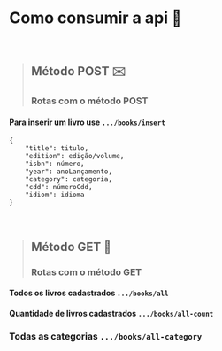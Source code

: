 # Como consumir a api 🤔

<br>

> ## Método POST ✉️
> ### Rotas com o método POST


#### Para inserir um livro use ```.../books/insert```
``` 
{
    "title": titulo,
    "edition": edição/volume,
    "isbn": número,
    "year": anoLançamento,
    "category": categoria,
    "cdd": númeroCdd,
    "idiom": idioma
}
```

<br>

> ## Método GET 👋
> ### Rotas com o método GET

#### Todos os livros cadastrados ```.../books/all```

#### Quantidade de livros cadastrados ```.../books/all-count```

### Todas as categorias ```.../books/all-category``` 
